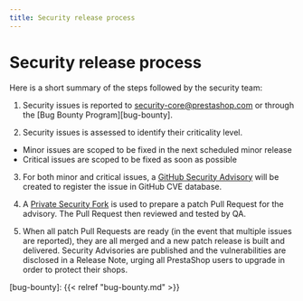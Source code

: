 ```yaml
---
title: Security release process
---
```


# Security release process

Here is a short summary of the steps followed by the security team:

1) Security issues is reported to security-core@prestashop.com or through the [Bug Bounty Program][bug-bounty].

2) Security issues is assessed to identify their criticality level.

- Minor issues are scoped to be fixed in the next scheduled minor release
- Critical issues are scoped to be fixed as soon as possible

3) For both minor and critical issues, a [GitHub Security Advisory](https://help.github.com/en/github/managing-security-vulnerabilities/creating-a-security-advisory
) will be created to register the issue in GitHub CVE database.

4) A [Private Security Fork](https://docs.github.com/en/github/managing-security-vulnerabilities/collaborating-in-a-temporary-private-fork-to-resolve-a-security-vulnerability) is used to prepare a patch Pull Request for the advisory. The Pull Request then reviewed and tested by QA.

5) When all patch Pull Requests are ready (in the event that multiple issues are reported), they are all merged and a new patch release is built and delivered. Security Advisories are published and the vulnerabilities are disclosed in a Release Note, urging all PrestaShop users to upgrade in order to protect their shops.

[bug-bounty]: {{< relref "bug-bounty.md" >}}
